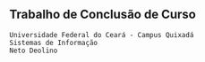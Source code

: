 ## Trabalho de Conclusão de Curso
	Universidade Federal do Ceará - Campus Quixadá
    Sistemas de Informação
    Neto Deolino